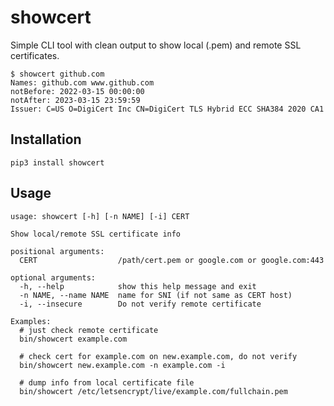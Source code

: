 # showcert
Simple CLI tool with clean output to show local (.pem) and remote SSL certificates.

~~~
$ showcert github.com
Names: github.com www.github.com
notBefore: 2022-03-15 00:00:00
notAfter: 2023-03-15 23:59:59
Issuer: C=US O=DigiCert Inc CN=DigiCert TLS Hybrid ECC SHA384 2020 CA1

~~~

## Installation
`pip3 install showcert`

## Usage

~~~shell
usage: showcert [-h] [-n NAME] [-i] CERT

Show local/remote SSL certificate info

positional arguments:
  CERT                  /path/cert.pem or google.com or google.com:443

optional arguments:
  -h, --help            show this help message and exit
  -n NAME, --name NAME  name for SNI (if not same as CERT host)
  -i, --insecure        Do not verify remote certificate

Examples:  
  # just check remote certificate
  bin/showcert example.com

  # check cert for example.com on new.example.com, do not verify
  bin/showcert new.example.com -n example.com -i

  # dump info from local certificate file
  bin/showcert /etc/letsencrypt/live/example.com/fullchain.pem
~~~
